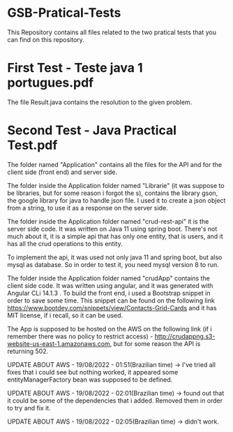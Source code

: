# GSB-Pratical-Tests

This Repository contains all files related to the two pratical tests that you can find on this repository.

# First Test - Teste java 1 portugues.pdf

The file Result.java contains the resolution to the given problem. 

# Second Test - Java Practical Test.pdf

The folder named "Application" contains all the files for the API and for the client side (front end) and server side.

The folder inside the Application folder named "Librarie" (it was suppose to be libraries, but for some reason i forgot the s), contains the library gson, the google library for java to handle json file. I used it to create a json object from a string, to use it as a response on the server side.

The folder inside the Application folder named "crud-rest-api" it is the server side code. It was written on Java 11 using spring boot. There's not much about it, it is a simple api that has only one entity, that is users, and it has all the crud operations to this entity.

To implement the api, it was used not only java 11 and spring boot, but also mysql as database. So in order to test it, you need mysql version 8 to run.

The folder inside the Application folder named "crudApp" contains the client side code. It was written using angular, and it was generated with Angular CLi 14.1.3 . To build the front end, i used a Bootstrap snippet in order to save some time. This snippet can be found on the following link https://www.bootdey.com/snippets/view/Contacts-Grid-Cards and it has MIT license, if i recall, so it can be used.

The App is supposed to be hosted on the AWS on the following link (if i remember there was no policy to restrict access) - http://crudappng.s3-website-us-east-1.amazonaws.com, but for some reason the API is returning 502. 

UPDATE ABOUT AWS - 19/08/2022 -  01:51(Brazilian time) -> I've tried all fixes that i could see but nothing worked, it appeared some entityManagerFactory bean was supposed to be defined.

UPDATE ABOUT AWS - 19/08/2022 -  02:01(Brazilian time) -> found out that it could be some of the dependencies that i added. Removed them in order to try and fix it.

UPDATE ABOUT AWS - 19/08/2022 -  02:05(Brazilian time) -> didn't work.
